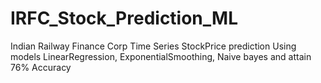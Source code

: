 # IRFC_Stock_Prediction_ML
Indian Railway Finance Corp Time Series StockPrice prediction Using models LinearRegression, ExponentialSmoothing, Naive bayes and attain 76% Accuracy
